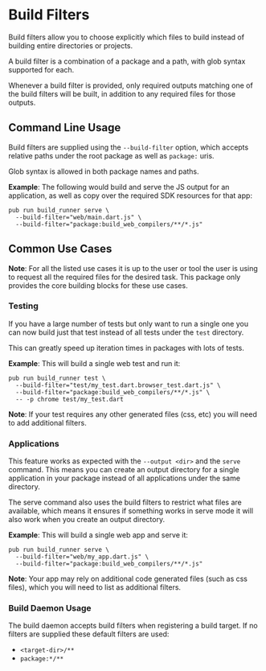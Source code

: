 # Build Filters

Build filters allow you to choose explicitly which files to build instead of
building entire directories or projects.

A build filter is a combination of a package and a path, with glob syntax
supported for each.

Whenever a build filter is provided, only required outputs matching one of the
build filters will be built, in addition to any required files for those outputs.

## Command Line Usage

Build filters are supplied using the `--build-filter` option, which accepts
relative paths under the root package as well as `package:` uris.

Glob syntax is allowed in both package names and paths.

**Example**: The following would build and serve the JS output for an
application, as well as copy over the required SDK resources for that app:

```
pub run build_runner serve \
  --build-filter="web/main.dart.js" \
  --build-filter="package:build_web_compilers/**/*.js"
```

## Common Use Cases

**Note**: For all the listed use cases it is up to the user or tool the user is
using to request all the required files for the desired task. This package only
provides the core building blocks for these use cases.

### Testing

If you have a large number of tests but only want to run a single one you can
now build just that test instead of all tests under the `test` directory.

This can greatly speed up iteration times in packages with lots of tests.

**Example**: This will build a single web test and run it:

```
pub run build_runner test \
  --build-filter="test/my_test.dart.browser_test.dart.js" \
  --build-filter="package:build_web_compilers/**/*.js" \
  -- -p chrome test/my_test.dart
```

**Note**: If your test requires any other generated files (css, etc) you will
need to add additional filters.

### Applications

This feature works as expected with the `--output <dir>` and the `serve`
command.  This means you can create an output directory for a single
application in your package instead of all applications under the same
directory.

The serve command also uses the build filters to restrict what files are
available, which means it ensures if something works in serve mode it will
also work when you create an output directory.

**Example**: This will build a single web app and serve it:

```
pub run build_runner serve \
  --build-filter="web/my_app.dart.js" \
  --build-filter="package:build_web_compilers/**/*.js"
```

**Note**: Your app may rely on additional code generated files (such as css
files), which you will need to list as additional filters.

### Build Daemon Usage

The build daemon accepts build filters when registering a build target. If no
filters are supplied these default filters are used:

- `<target-dir>/**`
- `package:*/**`
